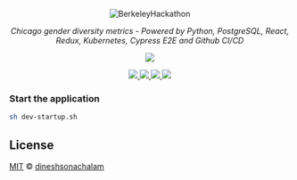 <p align="center">
  <img src="https://miro.medium.com/max/4800/1*i5VHWsPa9k-u9ffVz0CQdw.jpeg" alt="BerkeleyHackathon">
</p>
<p align="center">
    <em>Chicago gender diversity metrics - Powered by Python, PostgreSQL, React, Redux, Kubernetes, Cypress E2E and Github CI/CD</em>
</p>
<p align="center">
    <a href="https://sonarcloud.io/dashboard?id=uc-berkeley-hackathon">
        <img src="https://sonarcloud.io/api/project_badges/quality_gate?project=uc-berkeley-hackathon"/>
    </a>
</p>
<p  align="center">
  <a href="https://www.codacy.com/gh/dineshsonachalam/uc-berkeley-hackathon/dashboard?utm_source=github.com&amp;utm_medium=referral&amp;utm_content=dineshsonachalam/uc-berkeley-hackathon&amp;utm_campaign=Badge_Grade">
      <img src="https://app.codacy.com/project/badge/Grade/2bf782ec4a34473d856cd4ded57827a4"/>
  </a>
  <a href="https://github.com/dineshsonachalam/UC-Berkeley-Hackathon/actions/workflows/k8-deploy.yml" alt="CI/CD status">
      <img src="https://github.com/dineshsonachalam/UC-Berkeley-Hackathon/actions/workflows/k8-deploy.yml/badge.svg" />
  </a>
  <a href="https://www.python.org/downloads/release/python-390/" alt="Python 3.9">
      <img src="https://img.shields.io/badge/python-3.9-blue.svg" />
  </a>
  <a href="https://hub.docker.com/repository/docker/dineshsonachalam/gender-berkeley-backend" alt="Docker pulls">
      <img src="https://img.shields.io/docker/pulls/dineshsonachalam/gender-berkeley-backend.svg" />
  </a>
</p>

### Start the application

```sh
sh dev-startup.sh
```

## License

[MIT](https://choosealicense.com/licenses/mit/) © [dineshsonachalam](https://www.github.com/dineshsonachalam)